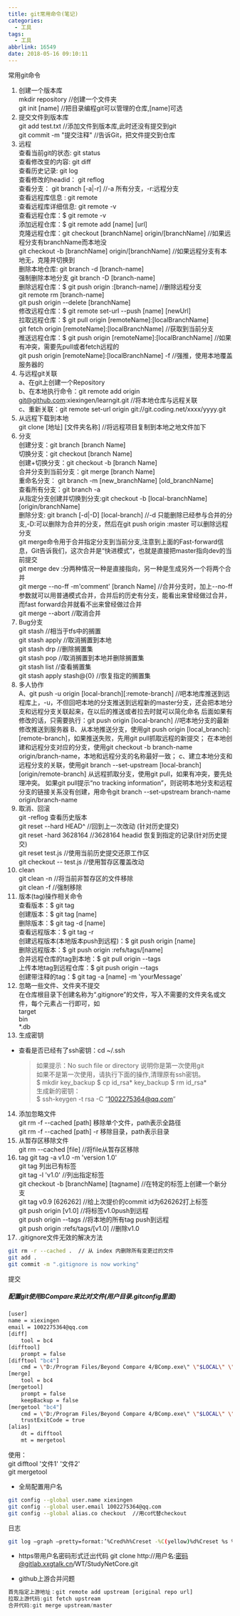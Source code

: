 ```yaml
---
title: git常用命令(笔记)
categories:
  - 工具
tags:
  - 工具
abbrlink: 16549
date: 2018-05-16 09:10:11
---
```


常用git命令
<!-- more -->

1. 创建一个版本库  
mkdir repository    //创建一个文件夹  
git init [name]       //把目录编程git可以管理的仓库,[name]可选  
2. 提交文件到版本库  
git add test.txt    //添加文件到版本库,此时还没有提交到git  
git commit -m "提交注释"    //告诉Git，把文件提交到仓库  
3. 远程  
查看当前git的状态:        git status      
查看修改变的内容:        git diff  
查看历史记录:                git log  
查看修改的headid：       git reflog  
查看分支：    git branch [-a|-r]    //-a 所有分支，-r:远程分支  
查看远程库信息   :            git remote  
查看远程库详细信息:        git remote -v  
查看远程仓库：$ git remote -v                  
添加远程仓库：$ git remote add [name] [url]  
克隆远程仓库：git checkout [branchName] origin/[branchName] //如果远程分支有branchName而本地没  
git checkout -b [branchName] origin/[branchName] //如果远程分支有本地无，克隆并切换到  
删除本地仓库: git branch -d [branch-name]  
强制删除本地分支  git branch -D [branch-name]   
删除远程仓库：$ git push origin :[branch-name] //删除远程分支  
            git remote rm [branch-name]  
            git push origin --delete [branchName]    
修改远程仓库：$ git remote set-url --push [name] [newUrl]  
拉取远程仓库：$ git pull origin [remoteName]:[localBranchName]  
                            git fetch origin [remoteName]:[localBranchName]    //获取到当前分支  
推送远程仓库：$ git push origin [remoteName]:[localBranchName]        //如果有冲突，需要先pull或者fetch远程的  
git push origin [remoteName]:[localBranchName] -f    //强推，使用本地覆盖服务器的  
4. 与远程git关联  
a、在git上创建一个Repository  
b、在本地执行命令：git remote add origin git@github.com:xiexingen/learngit.git    //将本地仓库与远程关联  
c、重新关联：git remote set-url origin git://git.coding.net/xxxx/yyyy.git  
5. 从远程下载到本地  
git clone [地址] [文件夹名称]    //将远程项目复制到本地之地文件加下  
6. 分支  
创建分支：git branch [branch Name]  
切换分支：git checkout [branch Name]  
创建+切换分支：git checkout -b [branch Name]  
合并分支到当前分支：git merge [branch Name]  
重命名分支：    git branch -m [new_branchName] [old_branchName]  
查看所有分支：git branch -a  
从指定分支创建并切换到分支:git checkout -b [local-branchName] [origin/branchName]  
删除分支:    git branch [-d|-D] [local-branch] //-d 只能删除已经参与合并的分支,-D:可以删除为合并的分支，然后在git push origin :master 可以删除远程分支  
git merge命令用于合并指定分支到当前分支,注意到上面的Fast-forward信息，Git告诉我们，这次合并是“快进模式”，也就是直接把master指向dev的当前提交  
git merge dev :分两种情况一种是直接指向，另一种是生成另外一个将两个合并  
git merge --no-ff -m'comment' [branch Name]    //合并分支时，加上--no-ff参数就可以用普通模式合并，合并后的历史有分支，能看出来曾经做过合并，而fast forward合并就看不出来曾经做过合并  
git merge --abort //取消合并  
7. Bug分支  
git stash        //相当于tfs中的搁置  
git stash apply    //取消搁置到本地  
git stash drp     //删除搁置集  
git stash pop        //取消搁置到本地并删除搁置集  
git stash list    //查看搁置集  
git stash apply stash@{0}    //恢复指定的搁置集  
8. 多人协作  
A、git push -u origin [local-branch][:remote-branch]    //吧本地库推送到远程库上，-u，不但回吧本地的分支推送到远程新的master分支，还会把本地分支和远程分支关联起来，在以后的推送或者拉去时就可以简化命名
后面如果有修改的话，只需要执行：git push origin [local-branch]    //吧本地分支的最新修改推送到服务器
B、从本地推送分支，使用git push origin [local_branch]:[remote-branch]，如果推送失败，先用git pull抓取远程的新提交；
在本地创建和远程分支对应的分支，使用git checkout -b branch-name origin/branch-name，本地和远程分支的名称最好一致；
c、建立本地分支和远程分支的关联，使用git branch --set-upstream [local-branch] [origin/remote-branch]
  从远程抓取分支，使用git pull，如果有冲突，要先处理冲突。
如果git pull提示“no tracking information”，则说明本地分支和远程分支的链接关系没有创建，用命令git branch --set-upstream branch-name origin/branch-name
9. 取消、回滚  
git -reflog 查看历史版本  
git reset --hard HEAD^    //回到上一次改动 (针对历史提交)  
git reset -hard 3628164    //3628164 headid 恢复到指定的记录(针对历史提交)  
git reset test.js //使用当前历史提交还原工作区  
git checkout -- test.js    //使用暂存区覆盖改动  
10. clean  
git clean -n //将当前非暂存区的文件移除  
git clean -f //强制移除  
11. 版本(tag)操作相关命令  
查看版本：$ git tag  
创建版本：$ git tag [name]  
删除版本：$ git tag -d [name]  
查看远程版本：$ git tag -r  
创建远程版本(本地版本push到远程)：$ git push origin [name]  
删除远程版本：$ git push origin :refs/tags/[name]  
合并远程仓库的tag到本地：$ git pull origin --tags  
上传本地tag到远程仓库：$ git push origin --tags  
创建带注释的tag：$ git tag -a [name] -m 'yourMessage'  
12. 忽略一些文件、文件夹不提交  
在仓库根目录下创建名称为“.gitignore”的文件，写入不需要的文件夹名或文件，每个元素占一行即可，如  
target  
bin  
*.db  
13. 生成密钥  
* 查看是否已经有了ssh密钥：cd ~/.ssh  
    >如果提示：No such file or directory 说明你是第一次使用git  
如果不是第一次使用，请执行下面的操作,清理原有ssh密钥。  
 $ mkdir key_backup $ cp id_rsa* key_backup $ rm id_rsa*  
生成新的密钥：  
$ ssh-keygen -t rsa -C “1002275364@qq.com”  
14. 添加忽略文件  
git rm -f --cached [path] 移除单个文件，path表示全路径  
git rm -f --cached [path] -r 移除目录，path表示目录  
15. 从暂存区移除文件  
git rm --cached [file] //将file从暂存区移除  
16. tag
git tag -a v1.0 -m 'version 1.0'  
git tag 列出已有标签  
git tag -l 'v1.0' //列出指定标签  
git checkout -b [branchName] [tagname] //在特定的标签上创建一个新分支  
git tag v0.9 [626262] //给上次提价的commit id为626262打上标签  
git push origin [v1.0] //将标签v1.0push到远程  
git push origin --tags //将本地的所有tag push到远程  
git push origin :refs/tags/[v1.0] //删除v1.0  
17. .gitignore文件无效的解决方法  

``` bash
git rm -r --cached .  // 从 index 内删除所有变更过的文件
git add .
git commit -m ".gitignore is now working"
```
提交


##### 配置git使用BCompare来比对文件(用户目录\.gitconfig里面)
``` bash
[user]
name = xiexingen
email = 1002275364@qq.com
[diff]
    tool = bc4
[difftool]
    prompt = false
[difftool "bc4"]
    cmd = \"D:/Program Files/Beyond Compare 4/BComp.exe\" \"$LOCAL\" \"$REMOTE\"
[merge]
    tool = bc4
[mergetool]
    prompt = false
    keepBackup = false
[mergetool "bc4"]
    cmd = \"D:/Program Files/Beyond Compare 4/BComp.exe\" \"$LOCAL\" \"$REMOTE\" \"$BASE\" \"$MERGED\"
    trustExitCode = true
[alias]
    dt = difftool
    mt = mergetool
```
使用：  
git difftool '文件1' '文件2'  
git mergetool  
* 全局配置用户名
``` bash
git config --global user.name xiexingen
git config --global user.email 1002275364@qq.com
git config --global alias.co checkout  //用co代替checkout
```
日志  
``` bash
git log –graph –pretty=format:’%Cred%h%Creset -%C(yellow)%d%Creset %s %Cgreen(%cr) %C(bold blue)<%an>%Creset’ –abbrev-commit –date=relative **
```
* https带用户名密码形式迁出代码
git clone http://用户名:密码@gitlab.xxgtalk.cn/WT/StudyNetCore.git    

* github上游合并问题
``` js
首先指定上游地址：git remote add upstream [original repo url]
拉取上游代码:git fetch upstream
合并代码:git merge upstream/master
```